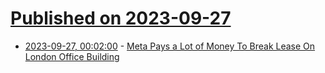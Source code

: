 # [Published on 2023-09-27](index.md)

* [2023-09-27, 00:02:00](https://tech.slashdot.org/story/23/09/26/2045251/meta-pays-a-lot-of-money-to-break-lease-on-london-office-building?utm_source=rss1.0mainlinkanon&utm_medium=feed) - [Meta Pays a Lot of Money To Break Lease On London Office Building](https://tech.slashdot.org/story/23/09/26/2045251/meta-pays-a-lot-of-money-to-break-lease-on-london-office-building?utm_source=rss1.0mainlinkanon&utm_medium=feed)
